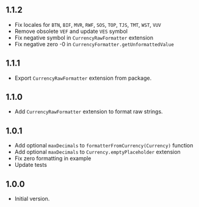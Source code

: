 ## 1.1.2
- Fix locales for `BTN`, `BIF`, `MVR`, `RWF`, `SOS`, `TOP`, `TJS`, `TMT`, `WST`, `VUV`
- Remove obsolete `VEF` and update `VES` symbol
- Fix negative symbol in `CurrencyRawFormatter` extension
- Fix negative zero -0 in `CurrencyFormatter.getUnformattedValue`

## 1.1.1
- Export `CurrencyRawFormatter` extension from package.

## 1.1.0
- Add `CurrencyRawFormatter` extension to format raw strings.

## 1.0.1
- Add optional `maxDecimals` to `formatterFromCurrency(Currency)` function
- Add optional `maxDecimals` to `Currency.emptyPlaceholder` extension
- Fix zero formatting in example
- Update tests

## 1.0.0
- Initial version.
